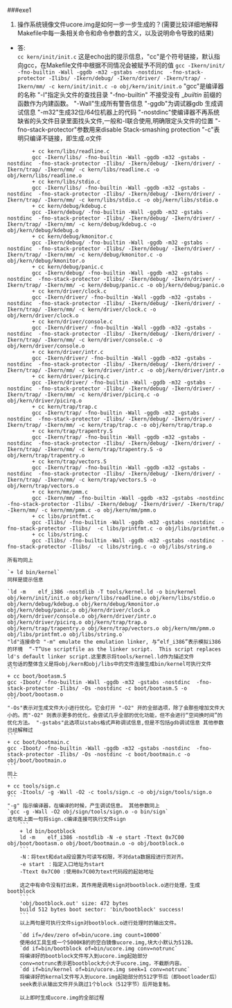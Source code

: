 ###exe1
1. 操作系统镜像文件ucore.img是如何一步一步生成的？(需要比较详细地解释Makefile中每一条相关命令和命令参数的含义，以及说明命令导致的结果)
  * 答:	
	`cc kern/init/init.c`
	这是echo出的提示信息，"cc"是个符号链接，默认指向gcc，在Makefile文件中根据不同情况会被赋予不同的值
	`gcc -Ikern/init/ -fno-builtin -Wall -ggdb -m32 -gstabs -nostdinc  -fno-stack-protector -Ilibs/ -Ikern/debug/ -Ikern/driver/ -Ikern/trap/ -Ikern/mm/ -c kern/init/init.c -o obj/kern/init/init.o`
	"gcc"是编译器的名称 "-I"指定头文件的查找目录  "-fno-builtin" 不接受没有 __builtin_ 前缀的函数作为内建函数。 "-Wall"生成所有警告信息 "-ggdb"为调试器gdb 生成调试信息 "-m32"生成32位/64位机器上的代码 "-nostdinc"使编译器不再系统缺省的头文件目录里面找头文件,一般和-I联合使用,明确限定头文件的位置 "-fno-stack-protector"参数用来disable Stack-smashing protection  "-c"表明只编译不链接，即生成.o文件
```
		+ cc kern/libs/readline.c
		gcc -Ikern/libs/ -fno-builtin -Wall -ggdb -m32 -gstabs -nostdinc  -fno-stack-protector -Ilibs/ -Ikern/debug/ -Ikern/driver/ -Ikern/trap/ -Ikern/mm/ -c kern/libs/readline.c -o obj/kern/libs/readline.o
		+ cc kern/libs/stdio.c
		gcc -Ikern/libs/ -fno-builtin -Wall -ggdb -m32 -gstabs -nostdinc  -fno-stack-protector -Ilibs/ -Ikern/debug/ -Ikern/driver/ -Ikern/trap/ -Ikern/mm/ -c kern/libs/stdio.c -o obj/kern/libs/stdio.o
		+ cc kern/debug/kdebug.c
		gcc -Ikern/debug/ -fno-builtin -Wall -ggdb -m32 -gstabs -nostdinc  -fno-stack-protector -Ilibs/ -Ikern/debug/ -Ikern/driver/ -Ikern/trap/ -Ikern/mm/ -c kern/debug/kdebug.c -o obj/kern/debug/kdebug.o
		+ cc kern/debug/kmonitor.c
		gcc -Ikern/debug/ -fno-builtin -Wall -ggdb -m32 -gstabs -nostdinc  -fno-stack-protector -Ilibs/ -Ikern/debug/ -Ikern/driver/ -Ikern/trap/ -Ikern/mm/ -c kern/debug/kmonitor.c -o obj/kern/debug/kmonitor.o
		+ cc kern/debug/panic.c
		gcc -Ikern/debug/ -fno-builtin -Wall -ggdb -m32 -gstabs -nostdinc  -fno-stack-protector -Ilibs/ -Ikern/debug/ -Ikern/driver/ -Ikern/trap/ -Ikern/mm/ -c kern/debug/panic.c -o obj/kern/debug/panic.o
		+ cc kern/driver/clock.c
		gcc -Ikern/driver/ -fno-builtin -Wall -ggdb -m32 -gstabs -nostdinc  -fno-stack-protector -Ilibs/ -Ikern/debug/ -Ikern/driver/ -Ikern/trap/ -Ikern/mm/ -c kern/driver/clock.c -o obj/kern/driver/clock.o
		+ cc kern/driver/console.c
		gcc -Ikern/driver/ -fno-builtin -Wall -ggdb -m32 -gstabs -nostdinc  -fno-stack-protector -Ilibs/ -Ikern/debug/ -Ikern/driver/ -Ikern/trap/ -Ikern/mm/ -c kern/driver/console.c -o obj/kern/driver/console.o
		+ cc kern/driver/intr.c
		gcc -Ikern/driver/ -fno-builtin -Wall -ggdb -m32 -gstabs -nostdinc  -fno-stack-protector -Ilibs/ -Ikern/debug/ -Ikern/driver/ -Ikern/trap/ -Ikern/mm/ -c kern/driver/intr.c -o obj/kern/driver/intr.o
		+ cc kern/driver/picirq.c
		gcc -Ikern/driver/ -fno-builtin -Wall -ggdb -m32 -gstabs -nostdinc  -fno-stack-protector -Ilibs/ -Ikern/debug/ -Ikern/driver/ -Ikern/trap/ -Ikern/mm/ -c kern/driver/picirq.c -o obj/kern/driver/picirq.o
		+ cc kern/trap/trap.c
		gcc -Ikern/trap/ -fno-builtin -Wall -ggdb -m32 -gstabs -nostdinc  -fno-stack-protector -Ilibs/ -Ikern/debug/ -Ikern/driver/ -Ikern/trap/ -Ikern/mm/ -c kern/trap/trap.c -o obj/kern/trap/trap.o
		+ cc kern/trap/trapentry.S
		gcc -Ikern/trap/ -fno-builtin -Wall -ggdb -m32 -gstabs -nostdinc  -fno-stack-protector -Ilibs/ -Ikern/debug/ -Ikern/driver/ -Ikern/trap/ -Ikern/mm/ -c kern/trap/trapentry.S -o obj/kern/trap/trapentry.o
		+ cc kern/trap/vectors.S
		gcc -Ikern/trap/ -fno-builtin -Wall -ggdb -m32 -gstabs -nostdinc  -fno-stack-protector -Ilibs/ -Ikern/debug/ -Ikern/driver/ -Ikern/trap/ -Ikern/mm/ -c kern/trap/vectors.S -o obj/kern/trap/vectors.o
		+ cc kern/mm/pmm.c
		gcc -Ikern/mm/ -fno-builtin -Wall -ggdb -m32 -gstabs -nostdinc  -fno-stack-protector -Ilibs/ -Ikern/debug/ -Ikern/driver/ -Ikern/trap/ -Ikern/mm/ -c kern/mm/pmm.c -o obj/kern/mm/pmm.o
		+ cc libs/printfmt.c
		gcc -Ilibs/ -fno-builtin -Wall -ggdb -m32 -gstabs -nostdinc  -fno-stack-protector -Ilibs/  -c libs/printfmt.c -o obj/libs/printfmt.o
		+ cc libs/string.c
		gcc -Ilibs/ -fno-builtin -Wall -ggdb -m32 -gstabs -nostdinc  -fno-stack-protector -Ilibs/  -c libs/string.c -o obj/libs/string.o
```
	所有均同上

	`+ ld bin/kernel`
	同样是提示信息

	`ld -m    elf_i386 -nostdlib -T tools/kernel.ld -o bin/kernel  obj/kern/init/init.o obj/kern/libs/readline.o obj/kern/libs/stdio.o obj/kern/debug/kdebug.o obj/kern/debug/kmonitor.o obj/kern/debug/panic.o obj/kern/driver/clock.o obj/kern/driver/console.o obj/kern/driver/intr.o obj/kern/driver/picirq.o obj/kern/trap/trap.o obj/kern/trap/trapentry.o obj/kern/trap/vectors.o obj/kern/mm/pmm.o  obj/libs/printfmt.o obj/libs/string.o`
	"ld"连接命令 "-m" emulate the emulation linker, 与“elf_i386”表示模拟i386的环境  “-T”Use scriptfile as the linker script.  This script replaces ld's default linker script.这里表示将tools/kernel.ld作为描述文件
	这句话的整体含义是将obj/kern和obj/libs中的文件连接生成bin/kernel可执行文件
	```
	+ cc boot/bootasm.S
	gcc -Iboot/ -fno-builtin -Wall -ggdb -m32 -gstabs -nostdinc  -fno-stack-protector -Ilibs/ -Os -nostdinc -c boot/bootasm.S -o obj/boot/bootasm.o 
	```
	"-Os"表示对生成文件大小进行优化。它会打开 "-O2" 开的全部选项，除了会那些增加文件大小的。而"-O2" 则表示更多的优化，会尝试几乎全部的优化功能，但不会进行“空间换时间”的优化方法。 "-gstabs"此选项以stabs格式声称调试信息,但是不包括gdb调试信息 其他参数已经解释过
	```
	+ cc boot/bootmain.c
	gcc -Iboot/ -fno-builtin -Wall -ggdb -m32 -gstabs -nostdinc  -fno-stack-protector -Ilibs/ -Os -nostdinc -c boot/bootmain.c -o obj/boot/bootmain.o
	```
	同上
	```
	+ cc tools/sign.c
	gcc -Itools/ -g -Wall -O2 -c tools/sign.c -o obj/sign/tools/sign.o
	```
	"-g" 指示编译器，在编译的时候，产生调试信息。 其他参数同上
	`gcc -g -Wall -O2 obj/sign/tools/sign.o -o bin/sign`
	这句和上面一句将sign.c编译连接可执行文件sign
		```
		+ ld bin/bootblock
		ld -m    elf_i386 -nostdlib -N -e start -Ttext 0x7C00 obj/boot/bootasm.o obj/boot/bootmain.o -o obj/bootblock.o
		```
		-N：将text和data段设置为可读写权限，不对data数据段进行页对齐。
		-e start ：指定入口地址为start
		-Ttext 0x7C00 :使用0x7C00为text代码段的起始地址

		这之中有命令没有打出来，其作用是调用sign对bootblock.o进行处理，生成bootblock
		```
		'obj/bootblock.out' size: 472 bytes
		build 512 bytes boot sector: 'bin/bootblock' success!
		```
		以上两句是可执行文件sign对bootblock.o进行处理时的输出文件。

		`dd if=/dev/zero of=bin/ucore.img count=10000`
		使用dd工具生成一个5000KB的的空白镜像ucore.img,块大小默认为512B。
		`dd if=bin/bootblock of=bin/ucore.img conv=notrunc`
		将编译好的bootblock文件写入到ucore.img起始部分  
		conv=notrunc表示若bootblock大小大于ucore.img，不截断内容。
		`dd if=bin/kernel of=bin/ucore.img seek=1 conv=notrunc`
		将编译好的kernal文件写入到ucore.img起始部分的512字节后（即bootloader后）
		seek表示从输出文件开头跳过1个block（512字节）后开始复制。

		以上即时生成ucore.img的全部过程

		
